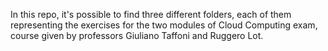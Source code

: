 In this repo, it's possible to find three different folders, each of them representing the exercises for the two modules of Cloud Computing exam, course given by professors Giuliano Taffoni and Ruggero Lot. 
